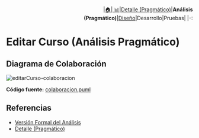 <div align=right>
 
|[🏠️](../../../README.md)|[ 📊](https://raw.githubusercontent.com/mmasias/pySigHor/main/images/RUP/99-seguimiento/diagrama-contexto-administrador.svg)|[Detalle (Pragmático)](../../../00-casos-uso/02-detalle/editarCurso/README.md)|**Análisis (Pragmático)**|[Diseño](../../../../RUP/02-diseno/casos-uso/editarCurso/README.md)|Desarrollo|Pruebas|
|-:
</div>

# Editar Curso (Análisis Pragmático)

## Diagrama de Colaboración

![editarCurso-colaboracion](../../../../../images/RUP/01-analisis/casos-uso/editarCurso/colaboracion.svg)

**Código fuente:** [colaboracion.puml](../../../../RUP/01-analisis/casos-uso/editarCurso/colaboracion.puml)

## Referencias

- [Versión Formal del Análisis](../../../../RUP/01-analisis/casos-uso/editarCurso/README.md)
- [Detalle (Pragmático)](../../../00-casos-uso/02-detalle/editarCurso/README.md)
